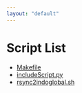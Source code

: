 ```yaml
---
layout: "default"
---
```

# Script List

* [Makefile](a01.md)
* [includeScript.py](a02.md)
* [rsync2indoglobal.sh](a03.md)

